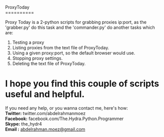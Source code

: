 ProxyToday<br>
==========<br>

Proxy Today is a 2-python scripts for grabbing proxies ip:port, as the 'grabber.py' do this task and the 'commander.py'
do another tasks which are:<br>
1. Testing a proxy<br>
2. Listing proxies from the text file of ProxyToday.<br>
3. Using a given proxy:port, so the default browser would use.<br>
4. Stopping proxy settings.<br>
5. Deleting the text file of ProxyToday.<br>

I hope you find this couple of scripts useful and helpful.
==================================
If you need any help, or you wanna contact me, here's how:<br>
<b>Twitter:</b> twitter.com/abdelrahmanmoez<br>
<b>Facebook:</b> facebook.com/The.Hydra.Python.Programmer<br>
<b>Skype:</b> the_hydr4<br>
<b> Email :</b> abdelrahman.moez@gmail.com<br>
